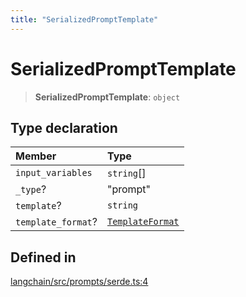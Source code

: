 ```yaml
---
title: "SerializedPromptTemplate"
---
```


# SerializedPromptTemplate

> **SerializedPromptTemplate**: `object`

## Type declaration

| Member             | Type                                  |
| :----------------- | :------------------------------------ |
| `input_variables`  | `string`[]                            |
| `_type`?           | "prompt"                              |
| `template`?        | `string`                              |
| `template_format`? | [`TemplateFormat`](TemplateFormat.md) |

## Defined in

[langchain/src/prompts/serde.ts:4](https://github.com/hwchase17/langchainjs/blob/ddf2996/langchain/src/prompts/serde.ts#L4)
